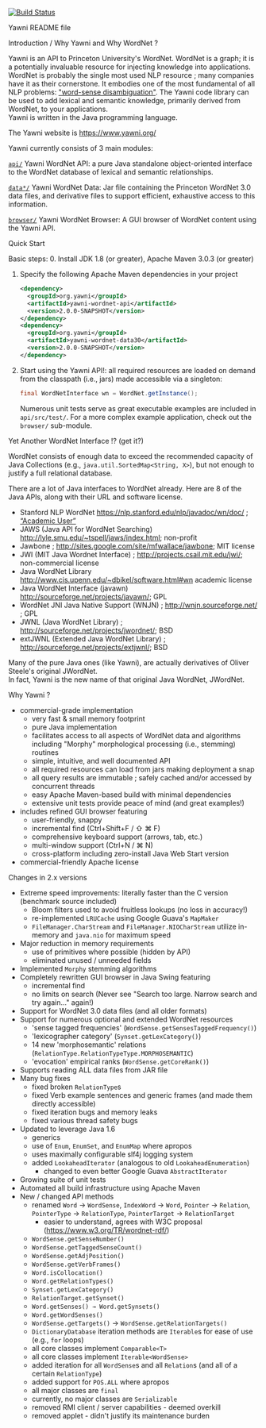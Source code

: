 [![Build Status](https://github.com/nezda/yawni/workflows/Java%20CI/badge.svg?branch=master)](https://github.com/nezda/yawni/actions)

Yawni README file

Introduction / Why Yawni and Why WordNet ?

Yawni is an API to Princeton University's WordNet.  WordNet is a graph; it is a potentially 
invaluable resource for injecting knowledge into applications.  WordNet is
probably the single most used NLP resource ; many companies have it as their
cornerstone.  It embodies one of the most fundamental of all NLP problems:
["word-sense disambiguation"](https://en.wikipedia.org/wiki/Word-sense_disambiguation).  The Yawni code library can be used to add lexical
and semantic knowledge, primarily derived from WordNet, to your applications.  
Yawni is written in the Java programming language.  

The Yawni website is <https://www.yawni.org/>

Yawni currently consists of 3 main modules:

[`api/`](https://github.com/nezda/yawni/tree/master/api)
  Yawni WordNet API: a pure Java standalone object-oriented interface to the WordNet
  database of lexical and semantic relationships.

[`data*/`](https://github.com/nezda/yawni/tree/master/data30)
  Yawni WordNet Data: Jar file containing the Princeton WordNet 3.0 data files, and derivative files to support efficient,
  exhaustive access to this information.

[`browser/`](https://github.com/nezda/yawni/tree/master/browser)
  Yawni WordNet Browser: A GUI browser of WordNet content using the Yawni API.

Quick Start

Basic steps:
0. Install JDK 1.8 (or greater), Apache Maven 3.0.3 (or greater)
1. Specify the following Apache Maven dependencies in your project
    
    ```xml
    <dependency>
      <groupId>org.yawni</groupId>
      <artifactId>yawni-wordnet-api</artifactId>
      <version>2.0.0-SNAPSHOT</version>
    </dependency>
    <dependency>
      <groupId>org.yawni</groupId>
      <artifactId>yawni-wordnet-data30</artifactId>
      <version>2.0.0-SNAPSHOT</version>
    </dependency>
    ```
    
2. Start using the Yawni API!: all required resources are loaded on demand
     from the classpath (i.e., jars) made accessible via a singleton:
     
    ```java
    final WordNetInterface wn = WordNet.getInstance();
    ```

   Numerous unit tests serve as great executable examples are included 
   in `api/src/test/`.  For a more complex example application, check 
   out the `browser/` sub-module.
     
Yet Another WordNet Interface !? (get it?)

WordNet consists of enough data to exceed the recommended capacity of Java Collections 
(e.g., `java.util.SortedMap<String, X>`), but not enough to justify a full relational database.

There are a lot of Java interfaces to WordNet already.
Here are 8 of the Java APIs, along with their URL and software license.
- Stanford NLP WordNet <https://nlp.stanford.edu/nlp/javadoc/wn/doc/> ; [“Academic User”](https://nlp.stanford.edu/nlp/javadoc/wn/LICENSE)
- JAWS (Java API for WordNet Searching) <http://lyle.smu.edu/~tspell/jaws/index.html>; non-profit
- Jawbone ; <http://sites.google.com/site/mfwallace/jawbone>; MIT license
- JWI (MIT Java Wordnet Interface) ; <http://projects.csail.mit.edu/jwi/>; non-commercial license
- Java WordNet Library <http://www.cis.upenn.edu/~dbikel/software.html#wn> academic license
- Java WordNet Interface (javawn) <http://sourceforge.net/projects/javawn/>; GPL
- WordNet JNI Java Native Support (WNJN) ; <http://wnjn.sourceforge.net/> ; GPL
- JWNL (Java WordNet Library) ; <http://sourceforge.net/projects/jwordnet/>; BSD
- extJWNL (Extended Java WordNet Library) ; <http://sourceforge.net/projects/extjwnl/>; BSD

Many of the pure Java ones (like Yawni), are actually derivatives of Oliver Steele's original JWordNet.  
In fact, Yawni is the new name of that original Java WordNet, JWordNet.

Why Yawni ?
- commercial-grade implementation
  - very fast & small memory footprint
  - pure Java implementation
  - facilitates access to all aspects of WordNet data and algorithms including "Morphy" morphological processing (i.e., stemming) routines
  - simple, intuitive, and well documented API
  - all required resources can load from jars making deployment a snap
  - all query results are immutable ; safely cached and/or accessed by concurrent threads
  - easy Apache Maven-based build with minimal dependencies
  - extensive unit tests provide peace of mind (and great examples!)
- includes refined GUI browser featuring
  - user-friendly, snappy
  - incremental find (Ctrl+Shift+F / ⇧ ⌘ F)
  - comprehensive keyboard support (arrows, tab, etc.)
  - multi-window support (Ctrl+N / ⌘ N)
  - cross-platform including zero-install Java Web Start version
- commercial-friendly Apache license

Changes in 2.x versions

- Extreme speed improvements: literally faster than the C version (benchmark source included)
  - Bloom filters used to avoid fruitless lookups (no loss in accuracy!)
  - re-implemented `LRUCache` using Google Guava's `MapMaker`
  - `FileManager.CharStream` and `FileManager.NIOCharStream` utilize in-memory and `java.nio` for maximum speed
- Major reduction in memory requirements
  - use of primitives where possible (hidden by API)
  - eliminated unused / unneeded fields
- Implemented `Morphy` stemming algorithms
- Completely rewritten GUI browser in Java Swing featuring
  - incremental find
  - no limits on search (Never see "Search too large.  Narrow search and try again..." again!)
- Support for WordNet 3.0 data files (and all older formats)
- Support for numerous optional and extended WordNet resources
  - 'sense tagged frequencies' (`WordSense.getSensesTaggedFrequency()`)
  - 'lexicographer category' (`Synset.getLexCategory()`)
  - 14 new 'morphosemantic' relations (`RelationType.RelationTypeType.MORPHOSEMANTIC`)
  - 'evocation' empirical ranks (`WordSense.getCoreRank()`)
- Supports reading ALL data files from JAR file
- Many bug fixes
  - fixed broken `RelationType`s
  - fixed Verb example sentences and generic frames (and made them directly accessible)
  - fixed iteration bugs and memory leaks
  - fixed various thread safety bugs
- Updated to leverage Java 1.6
  - generics
  - use of `Enum`, `EnumSet`, and `EnumMap` where apropos
  - uses maximally configurable slf4j logging system
  - added `LookaheadIterator` (analogous to old `LookaheadEnumeration`)
    - changed to even better Google Guava `AbstractIterator`
- Growing suite of unit tests
- Automated all build infrastructure using Apache Maven
- New / changed API methods
  - renamed `Word` → `WordSense`, `IndexWord` → `Word`, `Pointer` → `Relation`, `PointerType` → `RelationType`, `PointerTarget` → `RelationTarget`
    - easier to understand, agrees with W3C proposal (<https://www.w3.org/TR/wordnet-rdf/>)
  - `WordSense.getSenseNumber()`
  - `WordSense.getTaggedSenseCount()`
  - `WordSense.getAdjPosition()`
  - `WordSense.getVerbFrames()`
  - `Word.isCollocation()`
  - `Word.getRelationTypes()`
  - `Synset.getLexCategory()`
  - `RelationTarget.getSynset()`
  - `Word.getSenses() → Word.getSynsets()`
  - `Word.getWordSenses()`
  - `WordSense.getTargets()` → `WordSense.getRelationTargets()`
  - `DictionaryDatabase` iteration methods are `Iterable`s for ease of use (e.g., `for` loops)
  - all core classes implement `Comparable<T>`
  - all core classes implement `Iterable<WordSense>`
  - added iteration for all `WordSense`s and all `Relation`s (and all of a certain `RelationType`)
  - added support for `POS.ALL` where apropos
  - all major classes are `final`
  - currently, no major classes are `Serializable`
  - removed RMI client / server capabilities - deemed overkill 
  - removed applet - didn't justify its maintenance burden
